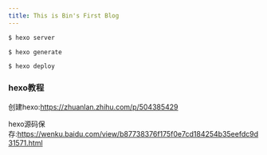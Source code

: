 ```yaml
---
title: This is Bin's First Blog
---
```

``` bash
$ hexo server
```

``` bash
$ hexo generate
```

``` 
$ hexo deploy
```

### hexo教程

创建hexo:https://zhuanlan.zhihu.com/p/504385429

hexo源码保存:https://wenku.baidu.com/view/b87738376f175f0e7cd184254b35eefdc9d31571.html
